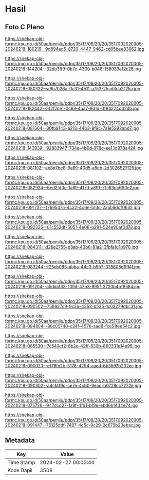 # Hasil

## Foto C Plano

https://sirekap-obj-formc.kpu.go.id/50aa/pemilu/pdpr/35/17/09/20/20/3517092020005-20240218-180216--9d894ad5-8720-4447-9462-cd05bee83062.jpg

https://sirekap-obj-formc.kpu.go.id/50aa/pemilu/pdpr/35/17/09/20/20/3517092020005-20240218-144204--32db3ff9-0b7e-4300-b048-158039af2c26.jpg

https://sirekap-obj-formc.kpu.go.id/50aa/pemilu/pdpr/35/17/09/20/20/3517092020005-20240218-080322--a9b7026a-0c31-4511-a753-25cd3da2125a.jpg

https://sirekap-obj-formc.kpu.go.id/50aa/pemilu/pdpr/35/17/09/20/20/3517092020005-20240218-182442--5f2f2ce1-0c99-4aa7-9d1d-0f84224c424b.jpg

https://sirekap-obj-formc.kpu.go.id/50aa/pemilu/pdpr/35/17/09/20/20/3517092020005-20240218-081604--80fb9143-a218-44b3-9f9c-7a1e5992abd7.jpg

https://sirekap-obj-formc.kpu.go.id/50aa/pemilu/pdpr/35/17/09/20/20/3517092020005-20240218-143939--92883947-734e-4b6d-978c-ee13d978a424.jpg

https://sirekap-obj-formc.kpu.go.id/50aa/pemilu/pdpr/35/17/09/20/20/3517092020005-20240218-081102--ae8d7be8-9a69-40d5-a5cb-2d3026527f25.jpg

https://sirekap-obj-formc.kpu.go.id/50aa/pemilu/pdpr/35/17/09/20/20/3517092020005-20240218-082924--6ed2fd0e-fa69-417d-a891-71c83dc690e2.jpg

https://sirekap-obj-formc.kpu.go.id/50aa/pemilu/pdpr/35/17/09/20/20/3517092020005-20240218-091737--f769547a-4c32-4c6e-b13c-2abb6ddf0632.jpg

https://sirekap-obj-formc.kpu.go.id/50aa/pemilu/pdpr/35/17/09/20/20/3517092020005-20240218-092325--01c552df-5051-4e08-b291-524e90af0d78.jpg

https://sirekap-obj-formc.kpu.go.id/50aa/pemilu/pdpr/35/17/09/20/20/3517092020005-20240218-084311--d28e2755-d8ab-43b6-81a2-3fbfa1d1b970.jpg

https://sirekap-obj-formc.kpu.go.id/50aa/pemilu/pdpr/35/17/09/20/20/3517092020005-20240218-083244--f25cb085-abba-44c3-b5b7-335805d9ff4f.jpg

https://sirekap-obj-formc.kpu.go.id/50aa/pemilu/pdpr/35/17/09/20/20/3517092020005-20240218-091204--a5dda133-109d-47b3-895f-3720b4bf8584.jpg

https://sirekap-obj-formc.kpu.go.id/50aa/pemilu/pdpr/35/17/09/20/20/3517092020005-20240218-090502--758627c9-9c3b-4353-b535-1c02279dbc31.jpg

https://sirekap-obj-formc.kpu.go.id/50aa/pemilu/pdpr/35/17/09/20/20/3517092020005-20240218-084804--86c00740-c24f-4576-aad8-fce51fee54c2.jpg

https://sirekap-obj-formc.kpu.go.id/50aa/pemilu/pdpr/35/17/09/20/20/3517092020005-20240218-085530--7c540cf2-8b2e-42ff-830b-860331e14a99.jpg

https://sirekap-obj-formc.kpu.go.id/50aa/pemilu/pdpr/35/17/09/20/20/3517092020005-20240218-090023--ef78fe2b-5178-4294-aaed-6b5597b232ec.jpg

https://sirekap-obj-formc.kpu.go.id/50aa/pemilu/pdpr/35/17/09/20/20/3517092020005-20240218-090302--a4cf4f9c-ce7e-4cb0-9eac-b0728cc7272e.jpg

https://sirekap-obj-formc.kpu.go.id/50aa/pemilu/pdpr/35/17/09/20/20/3517092020005-20240218-075726--947dcd27-fa9f-4fd1-b19e-ebd6b1434e74.jpg

https://sirekap-obj-formc.kpu.go.id/50aa/pemilu/pdpr/35/17/09/20/20/3517092020005-20240218-091447--76125ddf-7487-4c5c-9c29-2c670b23ebac.jpg


## Metadata

| Key        | Value               |
| ---------- | ------------------- |
| Time Stamp | 2024-02-27 00:03:44 |
| Kode Dapil | 3508                |



